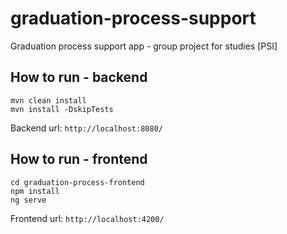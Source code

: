 # graduation-process-support
Graduation process support app - group project for studies [PSI]


## How to run - backend
```
mvn clean install
mvn install -DskipTests
```

Backend url: ``` http://localhost:8080/ ```

## How to run - frontend

```
cd graduation-process-frontend
npm install
ng serve
```

Frontend url: ``` http://localhost:4200/ ```

